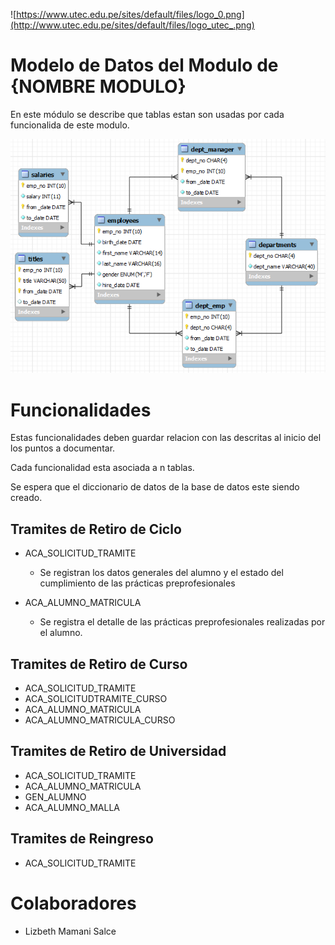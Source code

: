 ![https://www.utec.edu.pe/sites/default/files/logo_0.png](http://www.utec.edu.pe/sites/default/files/logo_utec_.png)

# Modelo de Datos del Modulo de {NOMBRE MODULO}

En este módulo se describe que tablas estan son usadas por cada funcionalida de este modulo.

![screenshot.png](../images/diagrama-db.png)

# Funcionalidades

Estas funcionalidades deben guardar relacion con las descritas al inicio del los puntos a documentar.

Cada funcionalidad esta asociada a n tablas.

Se espera que el diccionario de datos de la base de datos este siendo creado.

## Tramites de Retiro de Ciclo

- ACA_SOLICITUD_TRAMITE
    * Se registran los datos generales del alumno y el estado del cumplimiento de las prácticas preprofesionales

- ACA_ALUMNO_MATRICULA
    * Se registra el detalle de las prácticas preprofesionales realizadas por el alumno.

## Tramites de Retiro de Curso

- ACA_SOLICITUD_TRAMITE
- ACA_SOLICITUDTRAMITE_CURSO
- ACA_ALUMNO_MATRICULA
- ACA_ALUMNO_MATRICULA_CURSO

## Tramites de Retiro de Universidad

- ACA_SOLICITUD_TRAMITE
- ACA_ALUMNO_MATRICULA
- GEN_ALUMNO
- ACA_ALUMNO_MALLA

## Tramites de Reingreso

- ACA_SOLICITUD_TRAMITE

# Colaboradores

*  Lizbeth Mamani Salce
